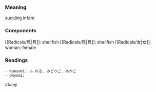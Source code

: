 ### Meaning

suckling infant

### Components

[[Radicals/貝|貝]]: shellfish [[Radicals/貝|貝]]: shellfish [[Radicals/女|女]]: woman; female

### Readings

```
- Kunyomi: ふ.れる, みどりご, あかご
- Onyomi: 
```

#kanji